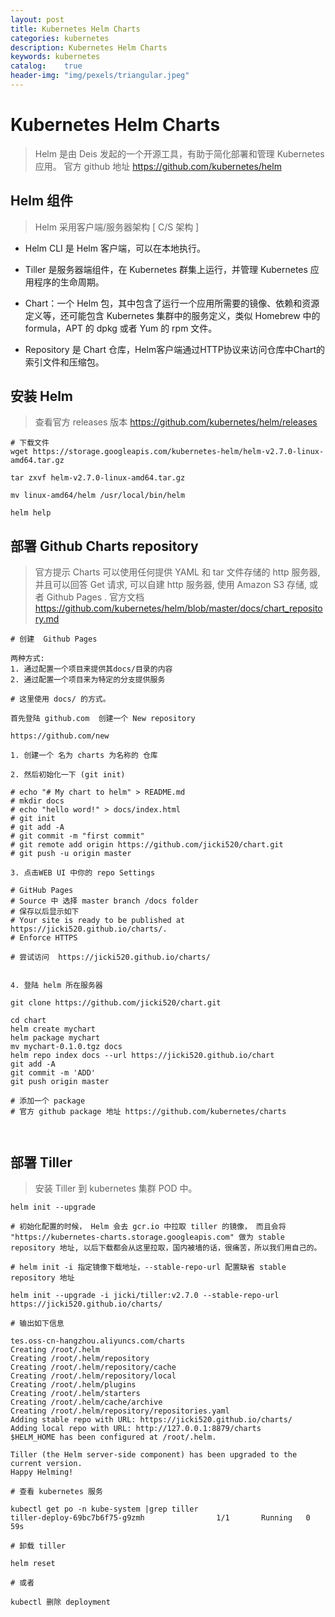 ```yaml
---
layout: post
title: Kubernetes Helm Charts
categories: kubernetes
description: Kubernetes Helm Charts
keywords: kubernetes
catalog:    true
header-img: "img/pexels/triangular.jpeg"
---
```



# Kubernetes Helm Charts

> Helm 是由 Deis 发起的一个开源工具，有助于简化部署和管理 Kubernetes 应用。
官方 github 地址 https://github.com/kubernetes/helm


## Helm 组件

> Helm 采用客户端/服务器架构 [ C/S 架构 ]

* Helm CLI 是 Helm 客户端，可以在本地执行。

* Tiller 是服务器端组件，在 Kubernetes 群集上运行，并管理 Kubernetes 应用程序的生命周期。

* Chart：一个 Helm 包，其中包含了运行一个应用所需要的镜像、依赖和资源定义等，还可能包含 Kubernetes 集群中的服务定义，类似 Homebrew 中的 formula，APT 的 dpkg 或者 Yum 的 rpm 文件。

* Repository 是 Chart 仓库，Helm客户端通过HTTP协议来访问仓库中Chart的索引文件和压缩包。


## 安装 Helm 

> 查看官方 releases 版本 https://github.com/kubernetes/helm/releases


```
# 下载文件
wget https://storage.googleapis.com/kubernetes-helm/helm-v2.7.0-linux-amd64.tar.gz

tar zxvf helm-v2.7.0-linux-amd64.tar.gz 

mv linux-amd64/helm /usr/local/bin/helm

helm help

```

## 部署 Github Charts repository

> 官方提示 Charts 可以使用任何提供 YAML 和 tar 文件存储的 http 服务器, 并且可以回答 Get 请求, 可以自建 http 服务器, 使用 Amazon S3 存储, 或者 Github Pages . 官方文档 https://github.com/kubernetes/helm/blob/master/docs/chart_repository.md



```
# 创建  Github Pages

两种方式: 
1. 通过配置一个项目来提供其docs/目录的内容
2. 通过配置一个项目来为特定的分支提供服务

# 这里使用 docs/ 的方式。

首先登陆 github.com  创建一个 New repository

https://github.com/new

1. 创建一个 名为 charts 为名称的 仓库

2. 然后初始化一下 (git init)

# echo "# My chart to helm" > README.md
# mkdir docs
# echo "hello word!" > docs/index.html
# git init
# git add -A
# git commit -m "first commit"
# git remote add origin https://github.com/jicki520/chart.git
# git push -u origin master

3. 点击WEB UI 中你的 repo Settings

# GitHub Pages
# Source 中 选择 master branch /docs folder
# 保存以后显示如下
# Your site is ready to be published at https://jicki520.github.io/charts/.
# Enforce HTTPS

# 尝试访问  https://jicki520.github.io/charts/


4. 登陆 helm 所在服务器

git clone https://github.com/jicki520/chart.git

cd chart
helm create mychart
helm package mychart
mv mychart-0.1.0.tgz docs
helm repo index docs --url https://jicki520.github.io/chart
git add -A
git commit -m 'ADD'
git push origin master

```


```
# 添加一个 package 
# 官方 github package 地址 https://github.com/kubernetes/charts



```




## 部署 Tiller

> 安装 Tiller 到 kubernetes 集群 POD 中。

```
helm init --upgrade

# 初始化配置的时候， Helm 会去 gcr.io 中拉取 tiller 的镜像， 而且会将 "https://kubernetes-charts.storage.googleapis.com" 做为 stable repository 地址, 以后下载都会从这里拉取，国内被墙的话，很痛苦，所以我们用自己的。

# helm init -i 指定镜像下载地址，--stable-repo-url 配置缺省 stable repository 地址

helm init --upgrade -i jicki/tiller:v2.7.0 --stable-repo-url https://jicki520.github.io/charts/

# 输出如下信息

tes.oss-cn-hangzhou.aliyuncs.com/charts
Creating /root/.helm 
Creating /root/.helm/repository 
Creating /root/.helm/repository/cache 
Creating /root/.helm/repository/local 
Creating /root/.helm/plugins 
Creating /root/.helm/starters 
Creating /root/.helm/cache/archive 
Creating /root/.helm/repository/repositories.yaml 
Adding stable repo with URL: https://jicki520.github.io/charts/ 
Adding local repo with URL: http://127.0.0.1:8879/charts 
$HELM_HOME has been configured at /root/.helm.

Tiller (the Helm server-side component) has been upgraded to the current version.
Happy Helming!

```


```
# 查看 kubernetes 服务

kubectl get po -n kube-system |grep tiller
tiller-deploy-69bc7b6f75-g9zmh                1/1       Running   0          59s

```

```
# 卸载 tiller 

helm reset

# 或者

kubectl 删除 deployment

```



